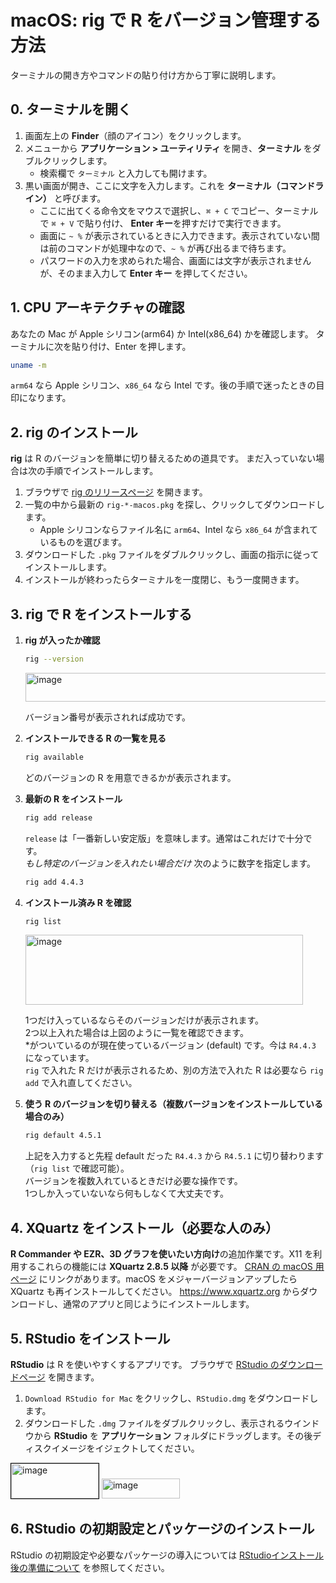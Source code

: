 # macOS: rig で R をバージョン管理する方法

ターミナルの開き方やコマンドの貼り付け方から丁寧に説明します。

## 0. ターミナルを開く

1. 画面左上の **Finder**（顔のアイコン）をクリックします。
2. メニューから **アプリケーション > ユーティリティ** を開き、**ターミナル** をダブルクリックします。
   - 検索欄で `ターミナル` と入力しても開けます。
3. 黒い画面が開き、ここに文字を入力します。これを **ターミナル（コマンドライン）** と呼びます。
   - ここに出てくる命令文をマウスで選択し、`⌘ + C` でコピー、ターミナルで `⌘ + V` で貼り付け、
     **Enter キー**を押すだけで実行できます。
   - 画面に `~ %` が表示されているときに入力できます。表示されていない間は前のコマンドが処理中なので、`~ %` が再び出るまで待ちます。
   - パスワードの入力を求められた場合、画面には文字が表示されませんが、そのまま入力して **Enter キー** を押してください。

## 1. CPU アーキテクチャの確認

あなたの Mac が Apple シリコン(arm64) か Intel(x86_64) かを確認します。
ターミナルに次を貼り付け、Enter を押します。

```bash
uname -m
```

<!-- TODO: `uname -m` の実行結果のスクリーンショットを挿入（mac-homebrew.md を参照） -->

`arm64` なら Apple シリコン、`x86_64` なら Intel です。後の手順で迷ったときの目印になります。

## 2. rig のインストール

**rig** は R のバージョンを簡単に切り替えるための道具です。
まだ入っていない場合は次の手順でインストールします。

1. ブラウザで [rig のリリースページ](https://github.com/r-lib/rig/releases) を開きます。
2. 一覧の中から最新の `rig-*-macos.pkg` を探し、クリックしてダウンロードします。
   - Apple シリコンならファイル名に `arm64`、Intel なら `x86_64` が含まれているものを選びます。
3. ダウンロードした `.pkg` ファイルをダブルクリックし、画面の指示に従ってインストールします。
4. インストールが終わったらターミナルを一度閉じ、もう一度開きます。

<!-- TODO: rig のリリースページやインストーラーのスクリーンショットを挿入予定 -->

## 3. rig で R をインストールする

1. **rig が入ったか確認**

    ```bash
    rig --version
    ```

    <img width="519" height="46" alt="image" src="https://github.com/user-attachments/assets/f3e8952d-ac02-4b3c-a8ad-29a167f84556" />

    バージョン番号が表示されれば成功です。

2. **インストールできる R の一覧を見る**

    ```bash
    rig available
    ```

    どのバージョンの R を用意できるかが表示されます。

3. **最新の R をインストール**

    ```bash
    rig add release
    ```

    `release` は「一番新しい安定版」を意味します。通常はこれだけで十分です。  
    *もし特定のバージョンを入れたい場合だけ* 次のように数字を指定します。

    ```bash
    rig add 4.4.3
    ```

4. **インストール済み R を確認**

    ```bash
    rig list
    ```

    <img width="444" height="112" alt="image" src="https://github.com/user-attachments/assets/f763d83c-e04b-412b-9362-dd3b13387e36" />

    1つだけ入っているならそのバージョンだけが表示されます。  
    2つ以上入れた場合は上図のように一覧を確認できます。  
    *がついているのが現在使っているバージョン (default) です。今は `R4.4.3` になっています。  
    `rig` で入れた R だけが表示されるため、別の方法で入れた R は必要なら `rig add` で入れ直してください。

5. **使う R のバージョンを切り替える（複数バージョンをインストールしている場合のみ）**

    ```bash
    rig default 4.5.1
    ```

    上記を入力すると先程 default だった `R4.4.3` から `R4.5.1` に切り替わります（`rig list` で確認可能）。  
    バージョンを複数入れているときだけ必要な操作です。  
    1つしか入っていないなら何もしなくて大丈夫です。

## 4. XQuartz をインストール（必要な人のみ）

**R Commander や EZR、3D グラフを使いたい方向け**の追加作業です。X11 を利用するこれらの機能には **XQuartz 2.8.5 以降** が必要です。
[CRAN の macOS 用ページ](https://cran.rstudio.com/bin/macosx/) にリンクがあります。macOS をメジャーバージョンアップしたら XQuartz も再インストールしてください。
<https://www.xquartz.org> からダウンロードし、通常のアプリと同じようにインストールします。

## 5. RStudio をインストール

**RStudio** は R を使いやすくするアプリです。
ブラウザで [RStudio のダウンロードページ](https://posit.co/download/rstudio-desktop/) を開きます。

1. `Download RStudio for Mac` をクリックし、`RStudio.dmg` をダウンロードします。
2. ダウンロードした `.dmg` ファイルをダブルクリックし、表示されるウインドウから **RStudio** を **アプリケーション** フォルダにドラッグします。その後ディスクイメージをイジェクトしてください。

<img width="140" height="56" alt="image" src="https://github.com/user-attachments/assets/9816a752-b003-4536-8140-58ae54bce47f" style="border: 1px solid #000;" />

<img width="125" height="32" alt="image" src="https://github.com/user-attachments/assets/d7af3fc8-cb49-4ad3-a8da-924ded90b3f0" />

## 6. RStudio の初期設定とパッケージのインストール

RStudio の初期設定や必要なパッケージの導入については [RStudioインストール後の準備について](rstudio-post-install.md) を参照してください。
